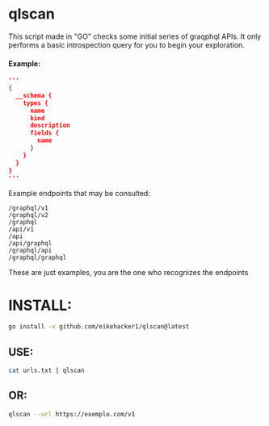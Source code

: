 # qlscan

This script made in "GO" checks some initial series of graqphql APIs. It only performs a basic introspection query for you to begin your exploration.
#### Example:

````JSON
'''
{
  __schema {
    types {
      name
      kind
      description
      fields {
        name
      }
    }
  }
}
'''
````
Example endpoints that may be consulted:
````URL
/graphql/v1
/graphql/v2
/graphql
/api/v1
/api
/api/graphql
/graphql/api
/graphql/graphql
````
These are just examples, you are the one who recognizes the endpoints
# INSTALL:
````zsh
go install -v github.com/eikehacker1/qlscan@latest
````

## USE: 
````bash
cat urls.txt | qlscan 
````
## OR:
````bash
qlscan --url https://exemplo.com/v1 
````
